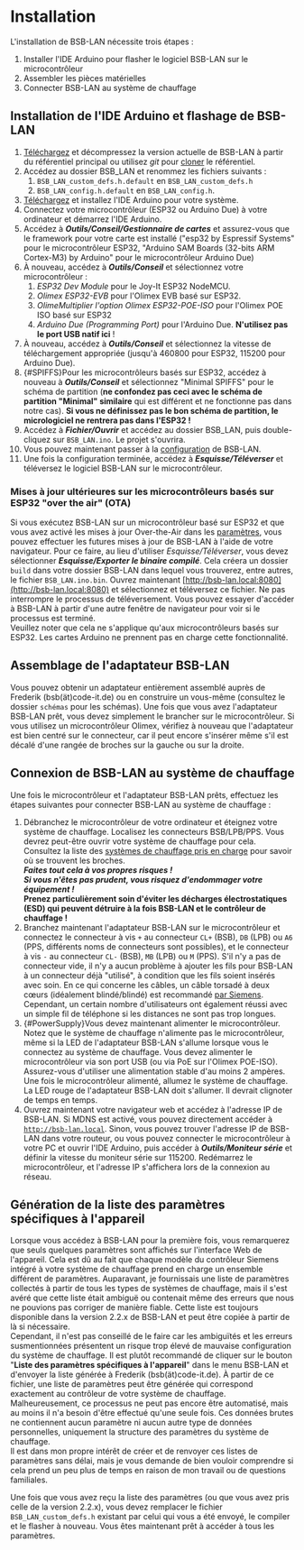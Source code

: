 # Installation
L'installation de BSB-LAN nécessite trois étapes :

1. Installer l'IDE Arduino pour flasher le logiciel BSB-LAN sur le microcontrôleur
2. Assembler les pièces matérielles
3. Connecter BSB-LAN au système de chauffage

## Installation de l'IDE Arduino et flashage de BSB-LAN

1. [Téléchargez](https://github.com/fredlcore/BSB-LAN/archive/refs/heads/master.zip) et décompressez la version actuelle de BSB-LAN à partir du référentiel principal ou utilisez *git* pour [cloner](https://github.com/fredlcore/BSB-LAN.git) le référentiel.
2. Accédez au dossier BSB_LAN et renommez les fichiers suivants :
    1. `BSB_LAN_custom_defs.h.default` en `BSB_LAN_custom_defs.h`
    2. `BSB_LAN_config.h.default` en `BSB_LAN_config.h`.
3. [Téléchargez](https://www.arduino.cc/en/software) et installez l'IDE Arduino pour votre système.
4. Connectez votre microcontrôleur (ESP32 ou Arduino Due) à votre ordinateur et démarrez l'IDE Arduino.
5. Accédez à ***Outils/Conseil/Gestionnaire de cartes*** et assurez-vous que le framework pour votre carte est installé ("esp32 by Espressif Systems" pour le microcontrôleur ESP32, "Arduino SAM Boards (32-bits ARM Cortex-M3) by Arduino" pour le microcontrôleur Arduino Due)
6. À nouveau, accédez à ***Outils/Conseil*** et sélectionnez votre microcontrôleur :
    1. *ESP32 Dev Module* pour le Joy-It ESP32 NodeMCU.
    2. *Olimex ESP32-EVB* pour l'Olimex EVB basé sur ESP32.
    3. *OlimeMultiplier l'option Olimex ESP32-POE-ISO* pour l'Olimex POE ISO basé sur ESP32
    4. *Arduino Due (Programming Port)* pour l'Arduino Due. **N'utilisez pas le port USB natif ici** !
7. À nouveau, accédez à ***Outils/Conseil*** et sélectionnez la vitesse de téléchargement appropriée (jusqu'à 460800 pour ESP32, 115200 pour Arduino Due).
8. [](){#SPIFFS}Pour les microcontrôleurs basés sur ESP32, accédez à nouveau à ***Outils/Conseil*** et sélectionnez "Minimal SPIFFS" pour le schéma de partition (**ne confondez pas ceci avec le schéma de partition "Minimal" similaire** qui est différent et ne fonctionne pas dans notre cas). **Si vous ne définissez pas le bon schéma de partition, le micrologiciel ne rentrera pas dans l'ESP32 !**
9. Accédez à ***Fichier/Ouvrir*** et accédez au dossier BSB_LAN, puis double-cliquez sur `BSB_LAN.ino`. Le projet s'ouvrira.
10. Vous pouvez maintenant passer à la [configuration](configure.md) de BSB-LAN.
11. Une fois la configuration terminée, accédez à ***Esquisse/Téléverser*** et téléversez le logiciel BSB-LAN sur le microcontrôleur.

### Mises à jour ultérieures sur les microcontrôleurs basés sur ESP32 "over the air" (OTA)

Si vous exécutez BSB-LAN sur un microcontrôleur basé sur ESP32 et que vous avez activé les mises à jour Over-the-Air dans les [paramètres](configure.md), vous pouvez effectuer les futures mises à jour de BSB-LAN à l'aide de votre navigateur. Pour ce faire, au lieu d'utiliser *Esquisse/Téléverser*, vous devez sélectionner ***Esquisse/Exporter le binaire compilé***. Cela créera un dossier `build` dans votre dossier BSB-LAN dans lequel vous trouverez, entre autres, le fichier `BSB_LAN.ino.bin`. Ouvrez maintenant [http://bsb-lan.local:8080](http://bsb-lan.local:8080) et sélectionnez et téléversez ce fichier. Ne pas interrompre le processus de téléversement. Vous pouvez essayer d'accéder à BSB-LAN à partir d'une autre fenêtre de navigateur pour voir si le processus est terminé.  
Veuillez noter que cela ne s'applique qu'aux microcontrôleurs basés sur ESP32. Les cartes Arduino ne prennent pas en charge cette fonctionnalité.

## Assemblage de l'adaptateur BSB-LAN
Vous pouvez obtenir un adaptateur entièrement assemblé auprès de Frederik (bsb(ät)code-it.de) ou en construire un vous-même (consultez le dossier `schémas` pour les schémas). Une fois que vous avez l'adaptateur BSB-LAN prêt, vous devez simplement le brancher sur le microcontrôleur. Si vous utilisez un microcontrôleur Olimex, vérifiez à nouveau que l'adaptateur est bien centré sur le connecteur, car il peut encore s'insérer même s'il est décalé d'une rangée de broches sur la gauche ou sur la droite.

## Connexion de BSB-LAN au système de chauffage

Une fois le microcontrôleur et l'adaptateur BSB-LAN prêts, effectuez les étapes suivantes pour connecter BSB-LAN au système de chauffage :

1. Débranchez le microcontrôleur de votre ordinateur et éteignez votre système de chauffage. Localisez les connecteurs BSB/LPB/PPS. Vous devrez peut-être ouvrir votre système de chauffage pour cela. Consultez la liste des [systèmes de chauffage pris en charge](supported_heating_systems.md) pour savoir où se trouvent les broches.<br>***Faites tout cela à vos propres risques !***<br>***Si vous n'êtes pas prudent, vous risquez d'endommager votre équipement !***<br>**Prenez particulièrement soin d'éviter les décharges électrostatiques (ESD) qui peuvent détruire à la fois BSB-LAN et le contrôleur de chauffage !**
2. Branchez maintenant l'adaptateur BSB-LAN sur le microcontrôleur et connectez le connecteur à vis `+` au connecteur `CL+` (BSB), `DB` (LPB) ou `A6` (PPS, différents noms de connecteurs sont possibles), et le connecteur à vis `-` au connecteur `CL-` (BSB), `MB` (LPB) ou `M` (PPS). S'il n'y a pas de connecteur vide, il n'y a aucun problème à ajouter les fils pour BSB-LAN à un connecteur déjà "utilisé", à condition que les fils soient insérés avec soin. En ce qui concerne les câbles, un câble torsadé à deux cœurs (idéalement blindé/blindé) est recommandé [par Siemens](https://sid.siemens.com/v/u/20140). Cependant, un certain nombre d'utilisateurs ont également réussi avec un simple fil de téléphone si les distances ne sont pas trop longues.
3. [](){#PowerSupply}Vous devez maintenant alimenter le microcontrôleur. Notez que le système de chauffage n'alimente pas le microcontrôleur, même si la LED de l'adaptateur BSB-LAN s'allume lorsque vous le connectez au système de chauffage. Vous devez alimenter le microcontrôleur via son port USB (ou via PoE sur l'Olimex POE-ISO). Assurez-vous d'utiliser une alimentation stable d'au moins 2 ampères. Une fois le microcontrôleur alimenté, allumez le système de chauffage. La LED rouge de l'adaptateur BSB-LAN doit s'allumer. Il devrait clignoter de temps en temps.
4. Ouvrez maintenant votre navigateur web et accédez à l'adresse IP de BSB-LAN. Si MDNS est activé, vous pouvez directement accéder à [`http://bsb-lan.local`](http://bsb-lan.local). Sinon, vous pouvez trouver l'adresse IP de BSB-LAN dans votre routeur, ou vous pouvez connecter le microcontrôleur à votre PC et ouvrir l'IDE Arduino, puis accéder à ***Outils/Moniteur série*** et définir la vitesse du moniteur série sur 115200. Redémarrez le microcontrôleur, et l'adresse IP s'affichera lors de la connexion au réseau.

## Génération de la liste des paramètres spécifiques à l'appareil

Lorsque vous accédez à BSB-LAN pour la première fois, vous remarquerez que seuls quelques paramètres sont affichés sur l'interface Web de l'appareil. Cela est dû au fait que chaque modèle du contrôleur Siemens intégré à votre système de chauffage prend en charge un ensemble différent de paramètres. Auparavant, je fournissais une liste de paramètres collectés à partir de tous les types de systèmes de chauffage, mais il s'est avéré que cette liste était ambiguë ou contenait même des erreurs que nous ne pouvions pas corriger de manière fiable. Cette liste est toujours disponible dans la version 2.2.x de BSB-LAN et peut être copiée à partir de là si nécessaire.  
Cependant, il n'est pas conseillé de le faire car les ambiguïtés et les erreurs susmentionnées présentent un risque trop élevé de mauvaise configuration du système de chauffage. Il est plutôt recommandé de cliquer sur le bouton "**Liste des paramètres spécifiques à l'appareil**" dans le menu BSB-LAN et d'envoyer la liste générée à Frederik (bsb(ät)code-it.de). À partir de ce fichier, une liste de paramètres peut être générée qui correspond exactement au contrôleur de votre système de chauffage. Malheureusement, ce processus ne peut pas encore être automatisé, mais au moins il n'a besoin d'être effectué qu'une seule fois. Ces données brutes ne contiennent aucun paramètre ni aucun autre type de données personnelles, uniquement la structure des paramètres du système de chauffage.  
Il est dans mon propre intérêt de créer et de renvoyer ces listes de paramètres sans délai, mais je vous demande de bien vouloir comprendre si cela prend un peu plus de temps en raison de mon travail ou de questions familiales.  

Une fois que vous avez reçu la liste des paramètres (ou que vous avez pris celle de la version 2.2.x), vous devez remplacer le fichier `BSB_LAN_custom_defs.h` existant par celui qui vous a été envoyé, le compiler et le flasher à nouveau. Vous êtes maintenant prêt à accéder à tous les paramètres.
